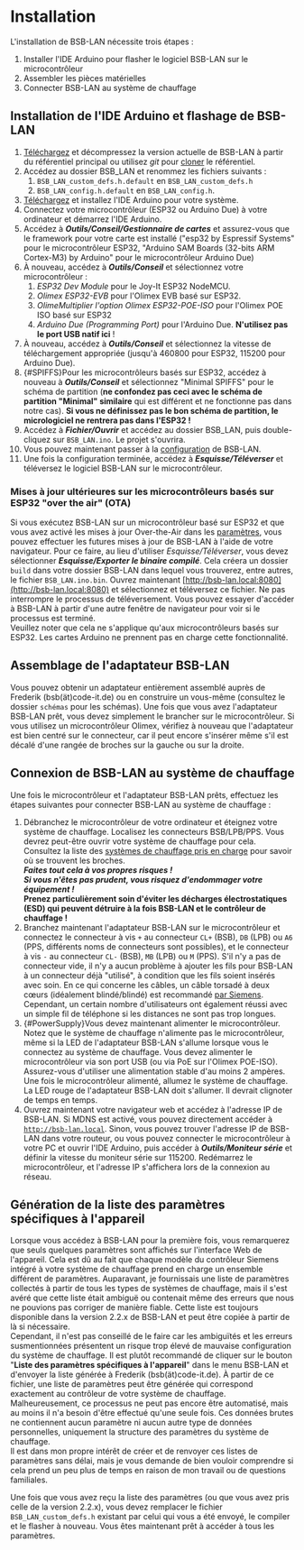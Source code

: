 # Installation
L'installation de BSB-LAN nécessite trois étapes :

1. Installer l'IDE Arduino pour flasher le logiciel BSB-LAN sur le microcontrôleur
2. Assembler les pièces matérielles
3. Connecter BSB-LAN au système de chauffage

## Installation de l'IDE Arduino et flashage de BSB-LAN

1. [Téléchargez](https://github.com/fredlcore/BSB-LAN/archive/refs/heads/master.zip) et décompressez la version actuelle de BSB-LAN à partir du référentiel principal ou utilisez *git* pour [cloner](https://github.com/fredlcore/BSB-LAN.git) le référentiel.
2. Accédez au dossier BSB_LAN et renommez les fichiers suivants :
    1. `BSB_LAN_custom_defs.h.default` en `BSB_LAN_custom_defs.h`
    2. `BSB_LAN_config.h.default` en `BSB_LAN_config.h`.
3. [Téléchargez](https://www.arduino.cc/en/software) et installez l'IDE Arduino pour votre système.
4. Connectez votre microcontrôleur (ESP32 ou Arduino Due) à votre ordinateur et démarrez l'IDE Arduino.
5. Accédez à ***Outils/Conseil/Gestionnaire de cartes*** et assurez-vous que le framework pour votre carte est installé ("esp32 by Espressif Systems" pour le microcontrôleur ESP32, "Arduino SAM Boards (32-bits ARM Cortex-M3) by Arduino" pour le microcontrôleur Arduino Due)
6. À nouveau, accédez à ***Outils/Conseil*** et sélectionnez votre microcontrôleur :
    1. *ESP32 Dev Module* pour le Joy-It ESP32 NodeMCU.
    2. *Olimex ESP32-EVB* pour l'Olimex EVB basé sur ESP32.
    3. *OlimeMultiplier l'option Olimex ESP32-POE-ISO* pour l'Olimex POE ISO basé sur ESP32
    4. *Arduino Due (Programming Port)* pour l'Arduino Due. **N'utilisez pas le port USB natif ici** !
7. À nouveau, accédez à ***Outils/Conseil*** et sélectionnez la vitesse de téléchargement appropriée (jusqu'à 460800 pour ESP32, 115200 pour Arduino Due).
8. [](){#SPIFFS}Pour les microcontrôleurs basés sur ESP32, accédez à nouveau à ***Outils/Conseil*** et sélectionnez "Minimal SPIFFS" pour le schéma de partition (**ne confondez pas ceci avec le schéma de partition "Minimal" similaire** qui est différent et ne fonctionne pas dans notre cas). **Si vous ne définissez pas le bon schéma de partition, le micrologiciel ne rentrera pas dans l'ESP32 !**
9. Accédez à ***Fichier/Ouvrir*** et accédez au dossier BSB_LAN, puis double-cliquez sur `BSB_LAN.ino`. Le projet s'ouvrira.
10. Vous pouvez maintenant passer à la [configuration](configure.md) de BSB-LAN.
11. Une fois la configuration terminée, accédez à ***Esquisse/Téléverser*** et téléversez le logiciel BSB-LAN sur le microcontrôleur.

### Mises à jour ultérieures sur les microcontrôleurs basés sur ESP32 "over the air" (OTA)

Si vous exécutez BSB-LAN sur un microcontrôleur basé sur ESP32 et que vous avez activé les mises à jour Over-the-Air dans les [paramètres](configure.md), vous pouvez effectuer les futures mises à jour de BSB-LAN à l'aide de votre navigateur. Pour ce faire, au lieu d'utiliser *Esquisse/Téléverser*, vous devez sélectionner ***Esquisse/Exporter le binaire compilé***. Cela créera un dossier `build` dans votre dossier BSB-LAN dans lequel vous trouverez, entre autres, le fichier `BSB_LAN.ino.bin`. Ouvrez maintenant [http://bsb-lan.local:8080](http://bsb-lan.local:8080) et sélectionnez et téléversez ce fichier. Ne pas interrompre le processus de téléversement. Vous pouvez essayer d'accéder à BSB-LAN à partir d'une autre fenêtre de navigateur pour voir si le processus est terminé.  
Veuillez noter que cela ne s'applique qu'aux microcontrôleurs basés sur ESP32. Les cartes Arduino ne prennent pas en charge cette fonctionnalité.

## Assemblage de l'adaptateur BSB-LAN
Vous pouvez obtenir un adaptateur entièrement assemblé auprès de Frederik (bsb(ät)code-it.de) ou en construire un vous-même (consultez le dossier `schémas` pour les schémas). Une fois que vous avez l'adaptateur BSB-LAN prêt, vous devez simplement le brancher sur le microcontrôleur. Si vous utilisez un microcontrôleur Olimex, vérifiez à nouveau que l'adaptateur est bien centré sur le connecteur, car il peut encore s'insérer même s'il est décalé d'une rangée de broches sur la gauche ou sur la droite.

## Connexion de BSB-LAN au système de chauffage

Une fois le microcontrôleur et l'adaptateur BSB-LAN prêts, effectuez les étapes suivantes pour connecter BSB-LAN au système de chauffage :

1. Débranchez le microcontrôleur de votre ordinateur et éteignez votre système de chauffage. Localisez les connecteurs BSB/LPB/PPS. Vous devrez peut-être ouvrir votre système de chauffage pour cela. Consultez la liste des [systèmes de chauffage pris en charge](supported_heating_systems.md) pour savoir où se trouvent les broches.<br>***Faites tout cela à vos propres risques !***<br>***Si vous n'êtes pas prudent, vous risquez d'endommager votre équipement !***<br>**Prenez particulièrement soin d'éviter les décharges électrostatiques (ESD) qui peuvent détruire à la fois BSB-LAN et le contrôleur de chauffage !**
2. Branchez maintenant l'adaptateur BSB-LAN sur le microcontrôleur et connectez le connecteur à vis `+` au connecteur `CL+` (BSB), `DB` (LPB) ou `A6` (PPS, différents noms de connecteurs sont possibles), et le connecteur à vis `-` au connecteur `CL-` (BSB), `MB` (LPB) ou `M` (PPS). S'il n'y a pas de connecteur vide, il n'y a aucun problème à ajouter les fils pour BSB-LAN à un connecteur déjà "utilisé", à condition que les fils soient insérés avec soin. En ce qui concerne les câbles, un câble torsadé à deux cœurs (idéalement blindé/blindé) est recommandé [par Siemens](https://sid.siemens.com/v/u/20140). Cependant, un certain nombre d'utilisateurs ont également réussi avec un simple fil de téléphone si les distances ne sont pas trop longues.
3. [](){#PowerSupply}Vous devez maintenant alimenter le microcontrôleur. Notez que le système de chauffage n'alimente pas le microcontrôleur, même si la LED de l'adaptateur BSB-LAN s'allume lorsque vous le connectez au système de chauffage. Vous devez alimenter le microcontrôleur via son port USB (ou via PoE sur l'Olimex POE-ISO). Assurez-vous d'utiliser une alimentation stable d'au moins 2 ampères. Une fois le microcontrôleur alimenté, allumez le système de chauffage. La LED rouge de l'adaptateur BSB-LAN doit s'allumer. Il devrait clignoter de temps en temps.
4. Ouvrez maintenant votre navigateur web et accédez à l'adresse IP de BSB-LAN. Si MDNS est activé, vous pouvez directement accéder à [`http://bsb-lan.local`](http://bsb-lan.local). Sinon, vous pouvez trouver l'adresse IP de BSB-LAN dans votre routeur, ou vous pouvez connecter le microcontrôleur à votre PC et ouvrir l'IDE Arduino, puis accéder à ***Outils/Moniteur série*** et définir la vitesse du moniteur série sur 115200. Redémarrez le microcontrôleur, et l'adresse IP s'affichera lors de la connexion au réseau.

## Génération de la liste des paramètres spécifiques à l'appareil

Lorsque vous accédez à BSB-LAN pour la première fois, vous remarquerez que seuls quelques paramètres sont affichés sur l'interface Web de l'appareil. Cela est dû au fait que chaque modèle du contrôleur Siemens intégré à votre système de chauffage prend en charge un ensemble différent de paramètres. Auparavant, je fournissais une liste de paramètres collectés à partir de tous les types de systèmes de chauffage, mais il s'est avéré que cette liste était ambiguë ou contenait même des erreurs que nous ne pouvions pas corriger de manière fiable. Cette liste est toujours disponible dans la version 2.2.x de BSB-LAN et peut être copiée à partir de là si nécessaire.  
Cependant, il n'est pas conseillé de le faire car les ambiguïtés et les erreurs susmentionnées présentent un risque trop élevé de mauvaise configuration du système de chauffage. Il est plutôt recommandé de cliquer sur le bouton "**Liste des paramètres spécifiques à l'appareil**" dans le menu BSB-LAN et d'envoyer la liste générée à Frederik (bsb(ät)code-it.de). À partir de ce fichier, une liste de paramètres peut être générée qui correspond exactement au contrôleur de votre système de chauffage. Malheureusement, ce processus ne peut pas encore être automatisé, mais au moins il n'a besoin d'être effectué qu'une seule fois. Ces données brutes ne contiennent aucun paramètre ni aucun autre type de données personnelles, uniquement la structure des paramètres du système de chauffage.  
Il est dans mon propre intérêt de créer et de renvoyer ces listes de paramètres sans délai, mais je vous demande de bien vouloir comprendre si cela prend un peu plus de temps en raison de mon travail ou de questions familiales.  

Une fois que vous avez reçu la liste des paramètres (ou que vous avez pris celle de la version 2.2.x), vous devez remplacer le fichier `BSB_LAN_custom_defs.h` existant par celui qui vous a été envoyé, le compiler et le flasher à nouveau. Vous êtes maintenant prêt à accéder à tous les paramètres.
